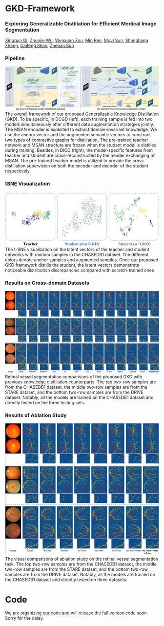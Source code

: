 # GKD-Framework
### Exploring Generalizable Distillation for Efficient Medical Image Segmentation

[Xingqun Qi](https://scholar.google.com.hk/citations?hl=zh-CN&user=3tO41a8AAAAJ&view_op=list_works&sortby=pubdate), [Zhuojie Wu](https://scholar.google.com.hk/citations?user=M2PRpz8AAAAJ&hl=zh-CN), [Wenxuan Zou](https://scholar.google.com.hk/citations?user=7Hskn8EAAAAJ&hl=zh-CN), [Min Ren](https://scholar.google.com.hk/citations?user=DQAHeWcAAAAJ&hl=zh-CN), [Muyi Sun](https://scholar.google.com.hk/citations?user=Ti7NNqMAAAAJ&hl=zh-CN), [Shanghang Zhang](https://scholar.google.com/citations?user=voqw10cAAAAJ&hl=en), [Caifeng Shan](https://scholar.google.com.hk/citations?user=fIXA_SsAAAAJ&hl=zh-CN), [Zhenan Sun](https://scholar.google.com.hk/citations?user=PuZGODYAAAAJ&hl=zh-CN)
### Pipeline
![image](https://github.com/XingqunQi-lab/GKD-Framework/blob/main/image/merged_framework.png)
The overall framework of our proposed Generalizable Knowledge Distillation (GKD). To be specific, in DCGD (left), each training sample is fed into two models simultaneously after different data augmentation strategies jointly. The MSAN encoder is exploited to extract domain-invariant knowledge.
We use the anchor vector and the augmented semantic vectors to construct two types of contrastive graphs for distillation. 
The pre-trained teacher network and MSAN structure are frozen when the student model is distilled during training. Besides, in DICD (right), the model-specific features from teacher and student are cross-reconstructed by the header exchanging of MSAN. The pre-trained teacher model is utilized to provide the cross distillation supervision on both the encoder and decoder of the student respectively.
### tSNE Visualization
![image](https://github.com/XingqunQi-lab/GKD-Framework/blob/main/image/tSNE.png)
The t-SNE visualization on the latent vectors of the teacher and student networks with random samples in the CHASEDB1 dataset. The different colors denote anchor samples and augmented samples. Once our proposed GKD framework distills the student, the latent vectors demonstrate noticeable distribution discrepancies compared with scratch-trained ones
### Results on Cross-domain Datasets
![image](https://github.com/XingqunQi-lab/GKD-Framework/blob/main/image/vessel_results_detail.png)
Retinal vessel segmentation comparisons of the proposed GKD with previous knowledge distillation counterparts. 
The top two-row samples are from the CHASEDB1 dataset, the middle two-row samples are from the STARE dataset, and the bottom two-row samples are from the DRIVE dataset.
Notably, all the models are trained on the CHASEDB1 dataset and directly tested on the three testing sets.
### Results of Ablation Study
![image](https://github.com/XingqunQi-lab/GKD-Framework/blob/main/image/vessel_ablation_study_detail.png)
The visual comparisons of ablation study on the retinal vessel segmentation task. 
The top two-row samples are from the CHASEDB1 dataset, the middle two-row samples are from the STARE dataset, and the bottom two-row samples are from the DRIVE dataset.
Notably, all the models are trained on the CHASEDB1 dataset and directly tested on three datasets.

# Code
We are organizing our code and will release the full version code soon. Sorry for the delay.
